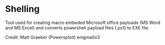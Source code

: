 # Shelling
Tool used for creating macro embeded Microsoft office payloads (MS Word and MS Excel) and converts powershell payload files (.ps1) to EXE file.

Credit:
Matt Graeber (Powersploit)
enigma0x3
